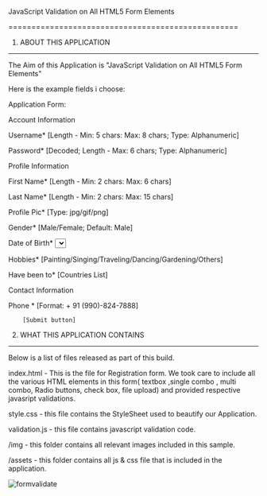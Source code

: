 JavaScript Validation on All HTML5 Form   Elements

==================================================


1. ABOUT THIS APPLICATION

******************************************

The Aim of this Application is "JavaScript Validation on All HTML5 Form Elements"

Here is the example fields i choose:

Application Form:

Account Information	<Legend>

Username*	<Text Box> [Length - Min: 5 chars: Max: 8 chars; Type: Alphanumeric]

Password*	<Text Box> [Decoded; Length - Max: 6 chars; Type: Alphanumeric]


Profile Information	<Legend>

First Name* 	<Text Box> [Length - Min: 2 chars: Max: 6 chars] 

Last Name*	<Text Box> [Length - Min: 2 chars: Max: 15 chars] 

Profile Pic*	<File Upload> [Type: jpg/gif/png]

Gender*	<Radio Buttons> [Male/Female; Default: Male]

Date of Birth*	<Select Boxes> [Day/Month/Year]

Hobbies*	<Check Boxes> [Painting/Singing/Traveling/Dancing/Gardening/Others]

Have been to*	<Multiple Select box> [Countries List]


Contact Information	<Legend>

Phone * 	<Text Box> [Format: + 91 (990)-824-7888] 
										


		[Submit button]



2. WHAT THIS APPLICATION CONTAINS

******************************************

Below is a list of files released as part of this build.

 index.html - This is the file for Registration form. We took care to include all the various HTML elements in this form( textbox ,single combo , multi combo, Radio buttons, check box, file upload) 
	and provided respective javasript validations.


 style.css - this file contains the  StyleSheet used to beautify our Application.

 validation.js - this file contains javascript validation code.

/img - this folder contains all relevant images included in this sample.

/assets - this folder contains all js & css file that is included in the application.





<img style="max-width:100%;" src="https://github.com/bheema-nyros/JavaScript-Validation-on-All-HTML5-Form---Elements/raw/master/Screenshot.bmp" alt="formvalidate" title="formvalidate">
